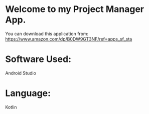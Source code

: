 # Welcome to my Project Manager App.
You can download this application from: https://www.amazon.com/dp/B0DW9GT3NF/ref=apps_sf_sta
# Software Used: 
Android Studio
# Language: 
Kotlin
